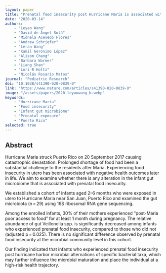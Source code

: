 ```yaml
---
layout: paper
title: "Prenatal food insecurity post Hurricane Maria is associated with decreased Veillonella in the infant gut"
date: "2020-03-14"
authors: 
    - "Leyao Wang"
    - "David de Ángel Solá"
    - "Midnela Acevedo Flores"
    - "Andrew Schriefer"
    - "Leran Wang"
    - "Kamil Gerónimo López"
    - "Alison Chang"
    - "Barbara Warner"
    - "Liang Shan"
    - "Lori R Holtz"
    - "Nicolás Rosario Matos"
journal: "Pediatric Research"
doi: "10.1038/s41390-020-0839-0"
link: "https://www.nature.com/articles/s41390-020-0839-0"
image: "/assets/papers/2020_leyaowang_b.webp"
keywords:
    - "Hurricane Maria"
    - "Food insecurity"
    - "Infant gut microbiome"
    - "Prenatal exposure"
    - "Puerto Rico"
selected: true
---
```


## Abstract

Hurricane Maria struck Puerto Rico on 20 September 2017 causing catastrophic devastation. Prolonged shortage of food had been a substantial challenge to the residents after Maria. Experiencing food insecurity in utero has been associated with negative health outcomes later in life. We aim to examine whether there is any alteration in the infant gut microbiome that is associated with prenatal food insecurity.

We established a cohort of infants aged 2–6 months who were exposed in utero to Hurricane Maria near San Juan, Puerto Rico and examined the gut microbiota (n = 29) using 16S ribosomal RNA gene sequencing.

Among the enrolled infants, 30% of their mothers experienced “post-Maria poor access to food” for at least 1 month during pregnancy. The relative abundance of gut Veillonella spp. is significantly decreased among infants who experienced prenatal food insecurity, compared to those who did not (adjusted p = 0.025). There is no significant difference observed by prenatal food insecurity at the microbial community level in this cohort.

Our finding indicated that infants who experienced prenatal food insecurity post hurricane harbor microbial alternations of specific bacterial taxa, which may further influence the microbial maturation and place the individual at a high-risk health trajectory.